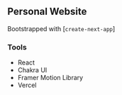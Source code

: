 ## Personal Website

Bootstrapped with [`create-next-app`]

### Tools 
- React
- Chakra UI
- Framer Motion Library
- Vercel
